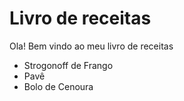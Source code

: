 # Livro de receitas



Ola! Bem vindo ao meu livro de receitas



- Strogonoff de Frango
- Pavê
- Bolo de Cenoura
